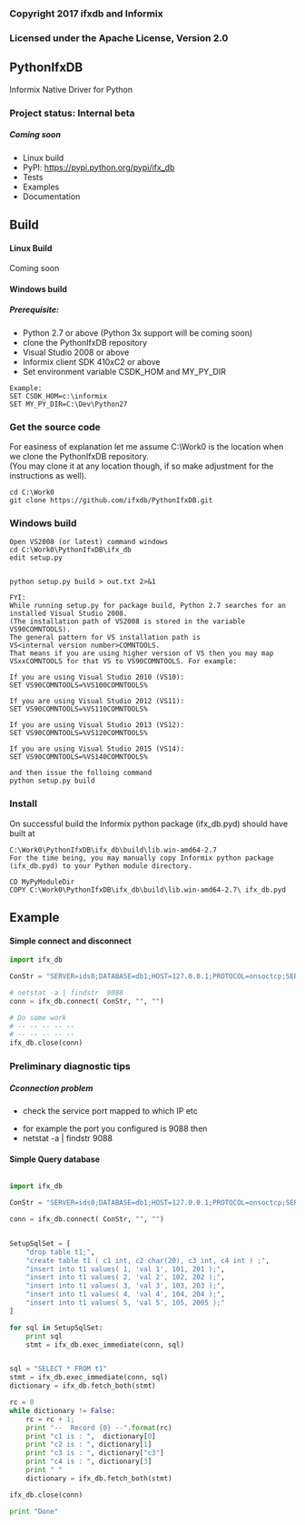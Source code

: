 ### Copyright 2017 ifxdb and Informix

### Licensed under the Apache License, Version 2.0

## PythonIfxDB
Informix Native Driver for Python

### Project status: Internal beta
##### Coming soon
* Linux build 
* PyPI: https://pypi.python.org/pypi/ifx_db
* Tests
* Examples 
* Documentation 
 

## Build 
#### Linux Build 
Coming soon

#### Windows build 
##### Prerequisite:
* Python 2.7 or above (Python 3x support will be coming soon)
* clone the PythonIfxDB repository
* Visual Studio 2008 or above
* Informix client SDK 410xC2 or above
* Set environment variable CSDK_HOM and MY_PY_DIR

```
Example: 
SET CSDK_HOM=c:\informix
SET MY_PY_DIR=C:\Dev\Python27
```

### Get the source code
For easiness of explanation let me assume C:\Work0 is the location when we clone the PythonIfxDB repository.  
(You may clone it at any location though, if so make adjustment for the instructions as well).

```
cd C:\Work0
git clone https://github.com/ifxdb/PythonIfxDB.git
```

### Windows build 
```
Open VS2008 (or latest) command windows
cd C:\Work0\PythonIfxDB\ifx_db
edit setup.py


python setup.py build > out.txt 2>&1

FYI: 
While running setup.py for package build, Python 2.7 searches for an installed Visual Studio 2008.  
(The installation path of VS2008 is stored in the variable VS90COMNTOOLS).  
The general pattern for VS installation path is  
VS<internal version number>COMNTOOLS.  
That means if you are using higher version of VS then you may map VSxxCOMNTOOLS for that VS to VS90COMNTOOLS. For example:

If you are using Visual Studio 2010 (VS10): 
SET VS90COMNTOOLS=%VS100COMNTOOLS%

If you are using Visual Studio 2012 (VS11): 
SET VS90COMNTOOLS=%VS110COMNTOOLS%

If you are using Visual Studio 2013 (VS12): 
SET VS90COMNTOOLS=%VS120COMNTOOLS%

If you are using Visual Studio 2015 (VS14): 
SET VS90COMNTOOLS=%VS140COMNTOOLS%

and then issue the folloing command
python setup.py build
```

### Install
On successful build the Informix python package (ifx_db.pyd) should have built at 
```
C:\Work0\PythonIfxDB\ifx_db\build\lib.win-amd64-2.7
For the time being, you may manually copy Informix python package (ifx_db.pyd) to your Python module directory.

CD MyPyModuleDir
COPY C:\Work0\PythonIfxDB\ifx_db\build\lib.win-amd64-2.7\ ifx_db.pyd
```


## Example 

#### Simple  connect and disconnect
```python
import ifx_db

ConStr = "SERVER=ids0;DATABASE=db1;HOST=127.0.0.1;PROTOCOL=onsoctcp;SERVICE=9088;UID=TestUser1;PWD=MySimplePass1;"

# netstat -a | findstr  9088
conn = ifx_db.connect( ConStr, "", "")

# Do some work
# -- -- -- -- --
# -- -- -- -- --
ifx_db.close(conn)
```


### Preliminary diagnostic tips 
##### Cconnection problem
+ check the service port mapped to which IP etc
- for example the port you configured is 9088 then
- netstat -a | findstr  9088


#### Simple Query database
```python

import ifx_db

ConStr = "SERVER=ids0;DATABASE=db1;HOST=127.0.0.1;PROTOCOL=onsoctcp;SERVICE=9088;UID=TestUser1;PWD=MySimplePass1;"

conn = ifx_db.connect( ConStr, "", "")


SetupSqlSet = [
    "drop table t1;", 
    "create table t1 ( c1 int, c2 char(20), c3 int, c4 int ) ;", 
    "insert into t1 values( 1, 'val 1', 101, 201 );",
    "insert into t1 values( 2, 'val 2', 102, 202 );",
    "insert into t1 values( 3, 'val 3', 103, 203 );",
    "insert into t1 values( 4, 'val 4', 104, 204 );",
    "insert into t1 values( 5, 'val 5', 105, 2005 );"
]

for sql in SetupSqlSet:
    print sql
    stmt = ifx_db.exec_immediate(conn, sql)


sql = "SELECT * FROM t1"
stmt = ifx_db.exec_immediate(conn, sql)
dictionary = ifx_db.fetch_both(stmt)

rc = 0
while dictionary != False:
    rc = rc + 1;
    print "--  Record {0} --".format(rc)
    print "c1 is : ",  dictionary[0]
    print "c2 is : ", dictionary[1]
    print "c3 is : ", dictionary["c3"]
    print "c4 is : ", dictionary[3]
    print " "
    dictionary = ifx_db.fetch_both(stmt)

ifx_db.close(conn)

print "Done"

```
